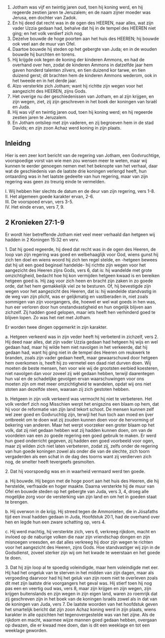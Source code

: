 1. Jotham was vijf en twintig jaren oud, toen hij koning werd, en hij regeerde zestien jaren te Jeruzalem; en de naam zijner moeder was Jerusa, een dochter van Zadok. 
2. En hij deed dat recht was in de ogen des HEEREN, naar alles, wat zijn vader Uzzia gedaan had, behalve dat hij in de tempel des HEEREN niet ging; en het volk verdierf zich nog. 
3. Dezelve bouwde de hoge poorten aan het huis des HEEREN; hij bouwde ook veel aan de muur van Ofel. 
4. Daartoe bouwde hij steden op het gebergte van Juda; en in de wouden bouwde hij burchten en torens. 
5. Hij krijgde ook tegen de koning der kinderen Ammons, en had de overhand over hen, zodat de kinderen Ammons in datzelfde jaar hem gaven honderd talenten zilvers, en tien duizend kor tarwe, en tien duizend gerst; dit brachten hem de kinderen Ammons wederom, ook in het tweede en in het derde jaar. 
6. Alzo versterkte zich Jotham; want hij richtte zijn wegen voor het aangezicht des HEEREN, zijns Gods. 
7. Het overige nu der geschiedenissen van Jotham, en al zijn krijgen, en zijn wegen, ziet, zij zijn geschreven in het boek der koningen van Israël en Juda. 
8. Hij was vijf en twintig jaren oud, toen hij koning werd; en hij regeerde zestien jaren te Jeruzalem. 
9. En Jotham ontsliep met zijn vaderen, en zij begroeven hem in de stad Davids; en zijn zoon Achaz werd koning in zijn plaats. 

## Inleidng

Hier is een zeer kort bericht van de regering van Jotham, een Godvruchtige, voorspoedige vorst van wie men zou wensen meer te weten, maar wij kunnen te eerder genoegen nemen met het beknopte van het verhaal, daar wat de geschiedenis van de laatste drie koningen verlengd heeft, hun ontaarding was in het laatste gedeelte van hun regering, maar van zijn regering was geen zo treurig einde te vermelden.

I. Wij hebben hier slechts de datum en de deur van zijn regering, vers 1-8.  
II. Het algemeen goede karakter ervan, 2-6.  
III. De voorspoed ervan, vers 3-5.  
IV. Het einde ervan, vers 7, 9.  

## 2 Kronieken 27:1-9

Er wordt hier betreffende Jotham niet veel meer verhaald dan hetgeen wij hadden in 2 Koningen 15:32 en verv.

1\. Dat hij goed regeerde, hij deed dat recht was in de ogen des Heeren, de loop van zijn regering was goed en welbehaaglijk voor God, wiens gunst hij zich ten doel en wiens woord hij zich ten regel stelde, en -hetgeen bewees dat hij uit een goed beginsel handelde- hij richtte zijn wegen voor het aangezicht des Heeren zijns Gods, vers 6, dat is: hij wandelde met grote omzichtigheid, bedacht hoe hij kon vermijden hetgeen kwaad is en bereiken hetgeen goed is. Hij zag voor zich heen en bracht zijn zaken in zo goede orde, dat het hem gemakkelijk viel ze te besturen. 
Of, hij bevestigde zijn wegen voor het aangezicht des Heeren, dat is: hij wandelde standvastig in de weg van zijn plicht, was er gelijkmatig en vastberaden in, niet zoals sommigen van zijn voorgangers, die, hoewel er wel wat goeds in hen was, hun eer verloren door hun onstandvastigheid en hun ongelijk blijven aan zichzelf. Zij hadden goed gelopen, maar iets heeft hen verhinderd goed te blijven lopen. Zo was het niet met Jotham. 

Er worden twee dingen opgemerkt in zijn karakter.

a. Hetgeen verkeerd was in zijn veder heeft hij verbeterd in zichzelf, vers 2. Hij deed naar alles, dat zijn vader Uzzia gedaan had hetgeen hij wijs en wel gedaan had, maar hij wilde hem niet navolgen in het verkeerde, dat hij gedaan had, want hij ging niet in de tempel des Heeren om reukwerk te branden, zoals zijn vader gedaan heeft, maar gewaarschuwd door hetgeen hem overkomen is, heeft hij zo vermetel een daad niet durven doen. Wij moeten de beste mensen, hen voor wie wij de grootsten eerbied koesteren, niet navolgen dan voor zoveel zij wèl gedaan hebben, terwijl daarentegen hun val en de schadelijke gevolgen ervan waarschuwingen voor ons moeten zijn om met meer omzichtigheid te wandelen, opdat wij ons niet stoten aan dezelfde steen, waaraan zij zich gestoten hebben.

b. Hetgeen in zijn volk verkeerd was vermocht hij niet te verbeteren. Het volk verderf zich nog Misschien werpt het enigszins een blaam op hem, dat hij voor de reformatie van zijn land tekort schoot. De mensen kunnen zelf wel zeer goed en Godvruchtig zijn, terwijl het hun toch aan moed en ijver ontbreekt om te doen wat zij zouden kunnen doen voor de hervorming of bekering van anderen. Maar het werpt voorzeker een groter blaam op het volk, dat zij niet gedaan hebben wat zij hadden kunnen doen, om van de voordelen van een zo goede regering een goed gebruik te maken. Er werd hun goed onderricht gegeven, zij hadden een goed voorbeeld voor ogen, maar zij wilden zich niet laten verbeteren, zodat zij, zelfs onder de regering van hun goede koningen zowel als onder die van de slechte, zich toorn vergaderden als een schat in de dag des toorns want zij verdierven zich nog, de smelter heeft tevergeefs gesmolten.

2\. Dat hij voorspoedig was en in waarheid vermaard werd ten goede.

a. Hij bouwde. Hij begon met de hoge poort aan het huis des Heeren, die hij herstelde, verfraaide en hoger maakte. Daarna versterkte hij de muur van Ofel en bouwde steden op het gebergte van Juda, vers 3, 4, droeg alle mogelijke zorg voor de versterking van zijn land en om het in goeden staat te brengen.

b. Hij overwon in de krijg. Hij streed tegen de Ammonieten, die in Jósafaths tijd een inval hadden gedaan in Juda, Hoofdstuk 20:1, had de overhand over hen en legde hun een zware schatting op, vers 4.

c. Hij werd machtig, hij versterkte zich, vers 6, verkreeg rijkdom, macht en invloed op de naburige volken die naar zijn vriendschap dongen en zijn misnoegen vreesden, en dat alles verkreeg hij door zijn wegen te richten voor het aangezicht des Heeren, zijns Gods. Hoe standvastiger wij zijn in de Godsdienst, zoveel sterker zijn wij om het kwade te weerstaan en het goede te doen.

3\. Dat hij zijn loop al te spoedig voleindigde, maar hem voleindigde met eer. Hij had het ongeluk van te sterven in het midden van zijn dagen, maar als vergoeding daarvoor had hij het geluk van zijn roem niet te overleven zoals dit met zijn laatste drie voorgangers het geval was. Hij stierf toen hij nog pas een en veertig oud was, vers 8, maar zijn krijgen en zijn wegen, zijn krijgen buitenslands en zijn wegen in zijn eigen land, waren zo roemrijk dat zij geschreven zijn in het boek van de koningen Israëls zowel als in dat van de koningen van Juda, vers 7. De laatste woorden van het hoofdstuk geven het smartelijk bericht dat zijn zoon Achaz koning werd in zijn plaats, wiens karakter in alle opzichten het tegenovergestelde was van het zijne. Als de rijkdom en macht, waarmee wijze mannen goed gedaan hebben, overgaan op dwazen, die er kwaad mee doen, dan is dit een weeklage en tot een weeklage geworden. 

 
